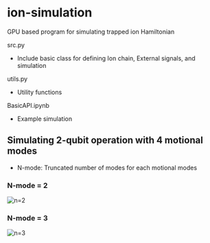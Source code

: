 # ion-simulation
GPU based program for simulating trapped ion Hamiltonian

src.py
- Include basic class for defining Ion chain, External signals, and simulation

utils.py
- Utility functions

BasicAPI.ipynb
- Example simulation

## Simulating 2-qubit operation with 4 motional modes
- N-mode: Truncated number of modes for each motional modes
### N-mode = 2
![n=2](https://github.com/snu-quiqcl/Expans-ION/assets/57527282/75f9e43a-2582-4e40-a03f-860512c6fc27)

### N-mode = 3
![n=3](https://github.com/snu-quiqcl/Expans-ION/assets/57527282/273f02a7-8a03-4f1c-9e5a-a89221d533bf)
